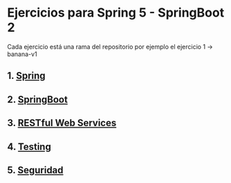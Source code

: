 # Ejercicios para Spring 5 - SpringBoot 2
Cada ejercicio está una rama del repositorio por ejemplo el ejercicio 1 -> banana-v1

## 1. [Spring](./1_Spring)
## 2. [SpringBoot](./2_SpringBoot)
## 3. [RESTful Web Services](./3_RESTful_Web_Services)
## 4. [Testing](./4_Testing)
## 5. [Seguridad](./5_Seguridad)

